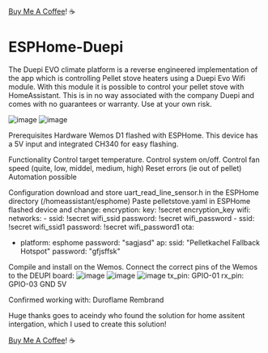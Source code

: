 [Buy Me A Coffee](https://buymeacoffee.com/mvroosmalen)! :coffee:
# ESPHome-Duepi
The Duepi EVO climate platform is a reverse engineered implementation of the app which is controlling Pellet stove heaters using a Duepi Evo Wifi module. With this module it is possible to control your pellet stove with HomeAssistant. This is in no way associated with the company Duepi and comes with no guarantees or warranty. Use at your own risk.

![image](https://github.com/user-attachments/assets/37a8dd07-30b7-46e1-8ba0-1c56234960a2)
![image](https://github.com/user-attachments/assets/40634a7e-6a66-4fc2-8591-994915ee75c1)

Prerequisites
Hardware
Wemos D1 flashed with ESPHome. This device has a 5V input and integrated CH340 for easy flashing. 

Functionality
Control target temperature.
Control system on/off.
Control fan speed (quite, low, middel, medium, high)
Reset errors (ie out of pellet)
Automation possible 

Configuration
download and store uart_read_line_sensor.h in the ESPHome directory (/homeassistant/esphome)
Paste pelletstove.yaml in ESPHome flashed device and change:
encryption:
    key: !secret encryption_key
wifi:
  networks:
    - ssid: !secret wifi_ssid
      password: !secret wifi_password
    - ssid: !secret wifi_ssid1
      password: !secret wifi_password1
ota:
  - platform: esphome
    password: "sagjasd"
ap:
    ssid: "Pelletkachel Fallback Hotspot"
    password: "gfjsffsk"

Compile and install on the Wemos. Connect the correct pins of the Wemos to the DEUPI board:
![image](https://github.com/user-attachments/assets/2958a20d-82da-41a6-a7fe-a692134b9652)
![image](https://github.com/user-attachments/assets/4cef9ac5-132b-4bb8-838a-5a8e09bb705e)
![image](https://github.com/user-attachments/assets/f2125298-5b24-4814-8c65-a8f1f51754c9)
tx_pin: GPIO-01
rx_pin: GPIO-03
GND
5V

Confirmed working with:
  Duroflame Rembrand


Huge thanks goes to aceindy who found the solution for home assitent intergation, which I used to create this solution!

[Buy Me A Coffee](https://buymeacoffee.com/mvroosmalen)! :coffee:

